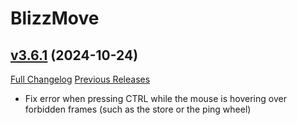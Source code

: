 # BlizzMove

## [v3.6.1](https://github.com/Kiatra/BlizzMove/tree/v3.6.1) (2024-10-24)
[Full Changelog](https://github.com/Kiatra/BlizzMove/compare/v3.6.0...v3.6.1) [Previous Releases](https://github.com/Kiatra/BlizzMove/releases)

- Fix error when pressing CTRL while the mouse is hovering over forbidden frames (such as the store or the ping wheel)  